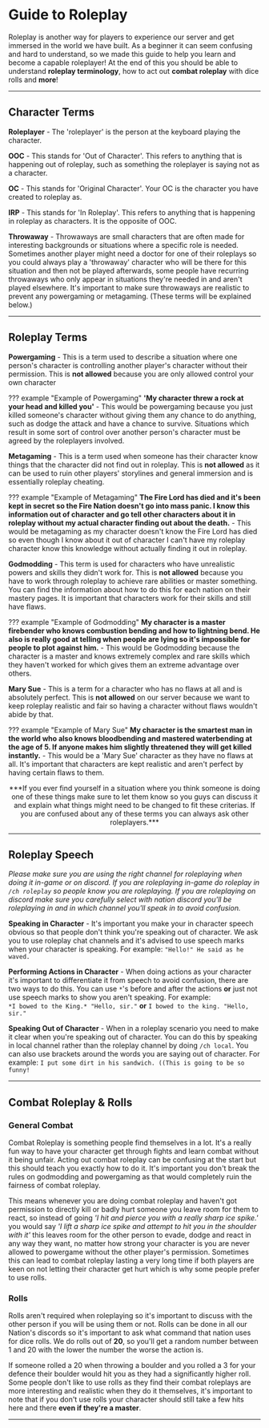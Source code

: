 # Guide to Roleplay

Roleplay is another way for players to experience our server and get immersed in the world we have built. As a beginner it can seem confusing and hard to understand, so we made this guide to help you learn and become a capable roleplayer! At the end of this you should be able to understand **roleplay terminology**, how to act out **combat roleplay** with dice rolls and **more**!
* * *

## Character Terms

**Roleplayer** - The 'roleplayer' is the person at the keyboard playing the character.

**OOC** - This stands for 'Out of Character'. This refers to anything that is happening out of roleplay, such as something the roleplayer is saying not as a character.

**OC** - This stands for 'Original Character'. Your OC is the character you have created to roleplay as.

**IRP** - This stands for 'In Roleplay'. This refers to anything that is happening in roleplay as characters. It is the opposite of OOC.

**Throwaway** - Throwaways are small characters that are often made for interesting backgrounds or situations where a specific role is needed. Sometimes another player might need a doctor for one of their roleplays so you could always play a 'throwaway' character who will be there for this situation and then not be played afterwards, some people have recurring throwaways who only appear in situations they're needed in and aren't played elsewhere. It's important to make sure throwaways are realistic to prevent any powergaming or metagaming. (These terms will be explained below.)
* * *

## Roleplay Terms

**Powergaming** - This is a term used to describe a situation where one person's character is controlling another player's character without their permission. This is **not allowed** because you are only allowed control your own character

??? example "Example of Powergaming"
    **'My character threw a rock at your head and killed you'** - This would be powergaming because you just killed someone's character without giving them any chance to do anything, such as dodge the attack and have a chance to survive. Situations which result in some sort of control over another person's character must be agreed by the roleplayers involved.

**Metagaming** - This is a term used when someone has their character know things that the character did not find out in roleplay. This is **not allowed** as it can be used to ruin other players' storylines and general immersion and is essentially roleplay cheating.

??? example "Example of Metagaming"
    **The Fire Lord has died and it's been kept in secret so the Fire Nation doesn't go into mass panic. I know this information out of character and go tell other characters about it in roleplay without my actual character finding out about the death.** - This would be metagaming as my character doesn't know the Fire Lord has died so even though I know about it out of character I can't have my roleplay character know this knowledge without actually finding it out in roleplay.

**Godmodding** - This term is used for characters who have unrealistic powers and skills they didn't work for. This is **not allowed** because you have to work through roleplay to achieve rare abilities or master something. You can find the information about how to do this for each nation on their mastery pages. It is important that characters work for their skills and still have flaws.

??? example "Example of Godmodding"
    **My character is a master firebender who knows combustion bending and how to lightning bend. He also is really good at telling when people are lying so it's impossible for people to plot against him.** - This would be Godmodding because the character is a master and knows extremely complex and rare skills which they haven't worked for which gives them an extreme advantage over others.

**Mary Sue** - This is a term for a character who has no flaws at all and is absolutely perfect. This is **not allowed** on our server because we want to keep roleplay realistic and fair so having a character without flaws wouldn't abide by that.

??? example "Example of Mary Sue"
    **My character is the smartest man in the world who also knows bloodbending and mastered waterbending at the age of 5. If anyone makes him slightly threatened they will get killed instantly.** - This would be a 'Mary Sue' character as they have no flaws at all. It's important that characters are kept realistic and aren't perfect by having certain flaws to them.

<center>***If you ever find yourself in a situation where you think someone is doing one of these things make sure to let them know so you guys can discuss it and explain what things might need to be changed to fit these criterias. If you are confused about any of these terms you can always ask other roleplayers.***</center>

* * *

## Roleplay Speech

*Please make sure you are using the right channel for roleplaying when doing it in-game or on discord. If you are roleplaying in-game do roleplay in `/ch roleplay` so people know you are roleplaying. If you are roleplaying on discord make sure you carefully select with nation discord you'll be roleplaying in and in which channel you'll speak in to avoid confusion.*

**Speaking in Character** - It's important you make your in character speech obvious so that people don't think you're speaking out of character. We ask you to use roleplay chat channels and it's advised to use speech marks when your character is speaking. For example: `"Hello!" He said as he waved.`

**Performing Actions in Character** - When doing actions as your character it's important to differentiate it from speech to avoid confusion, there are two ways to do this. You can use `*`'s before and after the actions **or** just not use speech marks to show you aren't speaking. For example:<br>
`*I bowed to the King.* "Hello, sir."`   **or**   `I bowed to the king. "Hello, sir."`

**Speaking Out of Character** - When in a roleplay scenario you need to make it clear when you're speaking out of character. You can do this by speaking in local channel rather than the roleplay channel by doing `/ch local`. You can also use brackets around the words you are saying out of character. For example: `I put some dirt in his sandwich. ((This is going to be so funny!`
* * *

## Combat Roleplay & Rolls

### General Combat

Combat Roleplay is something people find themselves in a lot. It's a really fun way to have your character get through fights and learn combat without it being unfair. Acting out combat roleplay can be confusing at the start but this should teach you exactly how to do it. It's important you don't break the rules on godmodding and powergaming as that would completely ruin the fairness of combat roleplay.

This means whenever you are doing combat roleplay and haven't got permission to directly kill or badly hurt someone you leave room for them to react, so instead of going *'I hit and pierce you with a really sharp ice spike.'* you would say *'I lift a sharp ice spike and attempt to hit you in the shoulder with it'* this leaves room for the other person to evade, dodge and react in any way they want, no matter how strong your character is you are never allowed to powergame without the other player's permission. Sometimes this can lead to combat roleplay lasting a very long time if both players are keen on not letting their character get hurt which is why some people prefer to use rolls.

### Rolls
Rolls aren't required when roleplaying so it's important to discuss with the other person if you will be using them or not. Rolls can be done in all our Nation's discords so it's important to ask what command that nation uses for dice rolls. We do rolls out of **20**, so you'll get a random number between 1 and 20 with the lower the number the worse the action is.

If someone rolled a 20 when throwing a boulder and you rolled a 3 for your defence their boulder would hit you as they had a significantly higher roll. Some people don't like to use rolls as they find their combat roleplays are more interesting and realistic when they do it themselves, it's important to note that if you don't use rolls your character should still take a few hits here and there **even if they're a master**.
* * *